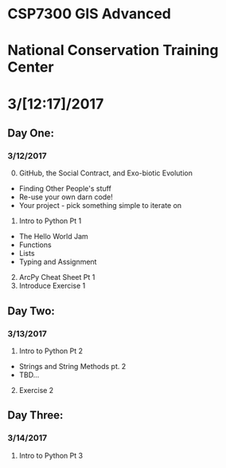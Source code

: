 # CSP7300  GIS Advanced
# National Conservation Training Center
# 3/[12:17]/2017

## Day One:
### 3/12/2017

0.  GitHub, the Social Contract, and Exo-biotic Evolution
  + Finding Other People's stuff
  + Re-use your own darn code!
  + Your project - pick something simple to iterate on

1.  Intro to Python Pt 1
  + The Hello World Jam
  + Functions
  + Lists
  + Typing and Assignment

2.  ArcPy Cheat Sheet Pt 1
3.  Introduce Exercise 1

## Day Two:
### 3/13/2017

1.  Intro to Python Pt 2
  + Strings and String Methods pt. 2
  + TBD...

2.  Exercise 2

## Day Three:
### 3/14/2017
1.  Intro to Python Pt 3
